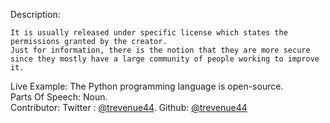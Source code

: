 Description: 
```An open-source software (OSS) is one that is made available to the public.   
It is usually released under specific license which states the permissions granted by the creator.  
Just for information, there is the notion that they are more secure since they mostly have a large community of people working to improve it.  
```
Live Example: The Python programming language is open-source.  
Parts Of Speech: Noun.  
Contributor: Twitter : [@trevenue44](https://twitter.com/trevenue44). Github: [@trevenue44](https://github.com/@trevenue44)
